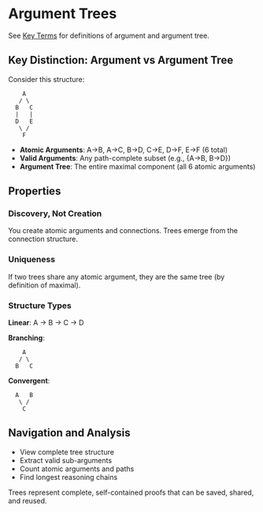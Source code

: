 # Argument Trees

See [Key Terms](./key-terms.md#argument-tree) for definitions of argument and argument tree.

## Key Distinction: Argument vs Argument Tree

Consider this structure:
```
    A
   / \
  B   C
  |   |
  D   E
   \ /
    F
```

- **Atomic Arguments**: A→B, A→C, B→D, C→E, D→F, E→F (6 total)
- **Valid Arguments**: Any path-complete subset (e.g., {A→B, B→D})
- **Argument Tree**: The entire maximal component (all 6 atomic arguments)

## Properties

### Discovery, Not Creation
You create atomic arguments and connections. Trees emerge from the connection structure.

### Uniqueness
If two trees share any atomic argument, they are the same tree (by definition of maximal).

### Structure Types

**Linear**: A → B → C → D

**Branching**: 
```
    A
   / \
  B   C
```

**Convergent**:
```
  A   B
   \ /
    C
```

## Navigation and Analysis

- View complete tree structure
- Extract valid sub-arguments
- Count atomic arguments and paths
- Find longest reasoning chains

Trees represent complete, self-contained proofs that can be saved, shared, and reused.